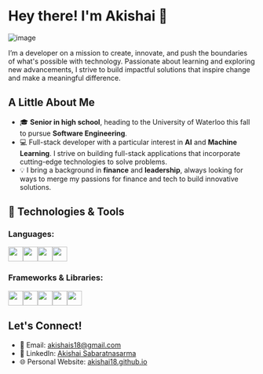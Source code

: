 # Hey there! I'm Akishai 👋
![image](https://github.com/user-attachments/assets/9f1f94ca-9735-48e5-8833-a31256653b2a)

I’m a developer on a mission to create, innovate, and push the boundaries of what's possible with technology. Passionate about learning and exploring new advancements, I strive to build impactful solutions that inspire change and make a meaningful difference.

## A Little About Me
- 🎓 **Senior in high school**, heading to the University of Waterloo this fall to pursue **Software Engineering**.
- 💻 Full-stack developer with a particular interest in **AI** and **Machine Learning**. I strive on building full-stack applications that incorporate cutting-edge technologies to solve problems.
- 💡 I bring a background in **finance** and **leadership**, always looking for ways to merge my passions for finance and tech to build innovative solutions.

## 🚀 Technologies & Tools

### Languages:
<img src="https://github.com/user-attachments/assets/8db53362-f068-45da-8109-d3659c86060f" width="30"/><img src="https://github.com/user-attachments/assets/5cd9b772-51f7-4e68-bb80-da5e5145f5cf" width="30"/><img src="https://github.com/user-attachments/assets/cc101e72-332d-4ff8-ab50-dc5ca9cf9b59" width="30"/><img src="https://github.com/user-attachments/assets/bba10f36-9464-420c-a7cc-40876a6e6565" width="30"/>

### Frameworks & Libraries:
<img src="https://github.com/user-attachments/assets/77a26083-2575-4bd9-a879-60f3e9cab335" width="30"/><img src="https://github.com/user-attachments/assets/20ac070f-5ae0-482a-9f3b-8f2fc9361695" width="30"/><img src="https://github.com/user-attachments/assets/125d7b46-e40e-4f13-b608-717895c3826f" width="30"/><img src="https://github.com/user-attachments/assets/55628e92-4cf0-4987-9fef-1684b014e196" width="30"/><img src="https://github.com/user-attachments/assets/b8f3ed5f-9025-4295-ae1b-4d0b37ba5737" width="30"/>


## Let's Connect!
- 📧 Email: [akishais18@gmail.com](mailto:akishais18@gmail.com)  
- 🔗 LinkedIn: [Akishai Sabaratnasarma](https://www.linkedin.com/in/akishai-sabaratnasarma-300857182/)  
- 🌐 Personal Website: [akishai18.github.io](https://akishai18.github.io)

<!--


Here are some ideas to get you started:

- 🔭 I’m currently working on ...
- 🌱 I’m currently learning ...
- 👯 I’m looking to collaborate on ...
- 🤔 I’m looking for help with ...
- 💬 Ask me about ...
- 📫 How to reach me: ...
- 😄 Pronouns: ...
- ⚡ Fun fact: ...
-->
